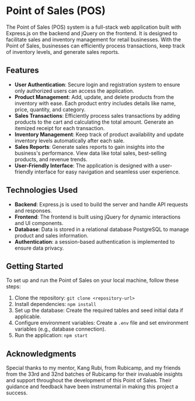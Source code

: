 # Point of Sales (POS)

The Point of Sales (POS) system is a full-stack web application built with Express.js on the backend and jQuery on the frontend. It is designed to facilitate sales and inventory management for retail businesses. With the Point of Sales, businesses can efficiently process transactions, keep track of inventory levels, and generate sales reports.

## Features

- **User Authentication**: Secure login and registration system to ensure only authorized users can access the application.
- **Product Management**: Add, update, and delete products from the inventory with ease. Each product entry includes details like name, price, quantity, and category.
- **Sales Transactions**: Efficiently process sales transactions by adding products to the cart and calculating the total amount. Generate an itemized receipt for each transaction.
- **Inventory Management**: Keep track of product availability and update inventory levels automatically after each sale.
- **Sales Reports**: Generate sales reports to gain insights into the business's performance. View data like total sales, best-selling products, and revenue trends.
- **User-Friendly Interface**: The application is designed with a user-friendly interface for easy navigation and seamless user experience.

## Technologies Used

- **Backend**: Express.js is used to build the server and handle API requests and responses.
- **Frontend**: The frontend is built using jQuery for dynamic interactions and UI components.
- **Database**: Data is stored in a relational database PostgreSQL to manage product and sales information.
- **Authentication**: a session-based authentication is implemented to ensure data privacy.

## Getting Started

To set up and run the Point of Sales on your local machine, follow these steps:

1. Clone the repository: `git clone <repository-url>`
2. Install dependencies: `npm install`
3. Set up the database: Create the required tables and seed initial data if applicable.
4. Configure environment variables: Create a `.env` file and set environment variables (e.g., database connection).
5. Run the application: `npm start`

## Acknowledgments

Special thanks to my mentor, Kang Rubi, from Rubicamp, and my friends from the 33rd and 32nd batches of Rubicamp for their invaluable insights and support throughout the development of this Point of Sales. Their guidance and feedback have been instrumental in making this project a success.
